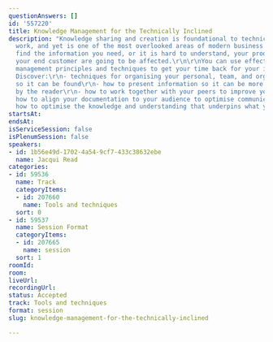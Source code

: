 ```yaml
---
questionAnswers: []
id: '557220'
title: Knowledge Management for the Technically Inclined
description: "Knowledge sharing and creation is foundational to technical professionals'
  work, and yet is one of the most overlooked areas of modern business. When you cannot
  find the information you need, or it is hard to understand, your productivity and
  your end customer are going to be affected.\r\n\r\nYou can use effective knowledge
  management principles and techniques to get your time back for your important work.
  Discover:\r\n- techniques for organising your personal, team, and organisation knowledge
  so it can be found\r\n- how to present information so it can be more easily consumed
  by the reader\r\n- how to work together with your peers to improve your documentation\r\n-
  how to align your documentation to your audience to optimise communication\r\n\r\nLearn
  how to optimise the knowledge and understanding that underpins what you do."
startsAt: 
endsAt: 
isServiceSession: false
isPlenumSession: false
speakers:
- id: 1b56e49d-1702-4a54-9cf7-433c38632ebe
  name: Jacqui Read
categories:
- id: 59536
  name: Track
  categoryItems:
  - id: 207660
    name: Tools and techniques
  sort: 0
- id: 59537
  name: Session Format
  categoryItems:
  - id: 207665
    name: session
  sort: 1
roomId: 
room: 
liveUrl: 
recordingUrl: 
status: Accepted
track: Tools and techniques
format: session
slug: knowledge-management-for-the-technically-inclined

---
```

